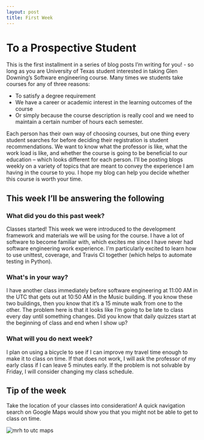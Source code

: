 ```yaml
---
layout: post
title: First Week
---
```


# To a Prospective Student
This is the first installment in a series of blog posts I’m writing for you! - so long as you are University of Texas student interested in taking Glen Downing’s Software engineering course. Many times we students take courses for any of three reasons:
* To satisfy a degree requirement 
* We have a career or academic interest in the learning outcomes of the course 
* Or simply because the course description is really cool and we need to maintain a certain number of hours each semester.

Each person has their own way of choosing courses, but one thing every student searches for before deciding their registration is student recommendations. We want to know what the professor is like, what the work load is like, and whether the course is going to be beneficial to our education – which looks different for each person. I’ll be posting blogs weekly on a variety of topics that are meant to convey the experience I am having in the course to you. I hope my blog can help you decide whether this course is worth your time.

## This week I’ll be answering the following

### What did you do this past week?
  Classes started! This week we were introduced to the development framework and materials we will be using for the course. I have a lot of software to become familiar with, which excites me since I have never had software engineering work experience. I'm particularly excited to learn how to use unittest, coverage, and Travis CI together (which helps to automate testing in Python).
  
### What's in your way?
  I have another class immediately before software engineering at 11:00 AM in the UTC that gets out at 10:50 AM in the Music building. If you know these two buildings, then you know that it’s a 15 minute walk from one to the other. The problem here is that it looks like I’m going to be late to class every day until something changes. Did you know that daily quizzes start at the beginning of class and end when I show up?
  
### What will you do next week?
  I plan on using a bicycle to see if I can improve my travel time enough to make it to class on time. If that does not work, I will ask the professor of my early class if I can leave 5 minutes early. If the problem is not solvable by Friday, I will consider changing my class schedule.

## Tip of the week
Take the location of your classes into consideration! A quick navigation search on Google Maps would show you that you might not be able to get to class on time.

![mrh to utc maps](https://github.com/mgrosen/mgrosen.github.io/images/music_utc_map.PNG)
